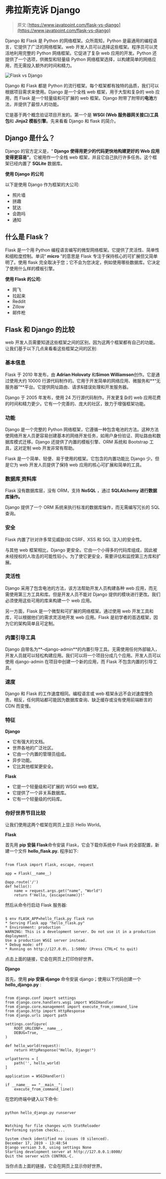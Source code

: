 # 弗拉斯克诉 Django

> 原文:[https://www.javatpoint.com/flask-vs-django](https://www.javatpoint.com/flask-vs-django)

Django 和 Flask 是 Python 的网络框架。众所周知，Python 是最通用的编程语言，它提供了广泛的网络框架。web 开发人员可以选择这些框架。程序员可以灵活地利用完整的 Python 网络框架。它促进了复杂 web 应用的开发。Python 还提供了一个选项，供微型和轻量级 Python 网络框架选择，以构建简单的网络应用，而无需投入额外的时间和精力。

![Flask vs Django](../Images/f9934e206039af92403e194be5c65ec2.png)

Django 和 Flask 都是 Python 的流行框架。每个框架都有独特的品质，我们可以根据项目需求来使用。Django 是一个全栈 web 框架，用于大型和复杂的 web 应用，而 Flask 是一个轻量级和可扩展的 web 框架。Django 附带了附带的**电池**方法，并提供了最惊人的功能。

它是基于两个概念验证项目开发的。第一个是 **WSGI (Web 服务器网关接口)工具包**和 **Jinja2 模板引擎**。先来看看 Django 和 flask 的简介。

## Django 是什么？

Django 的官方定义是，“ **Django 使得用更少的代码更快地构建更好的 Web 应用变得更容易”**。它被用作一个全栈 web 框架，并且它自己执行许多任务。这个框架已经内置了 **SQLite** 数据库。

**使用 Django 的公司**

以下是使用 Django 作为框架的大公司:

*   照片墙
*   拼趣
*   犹达
*   会跑吗
*   通知

## 什么是 Flask？

Flask 是一个用 Python 编程语言编写的微型网络框架。它提供了灵活性、简单性和细粒度控制。单词“ **micro** ”的意思是 Flask 专注于保持核心的可扩展但又简单明了。使用 flask 完全取决于您；它不会为您决定，例如使用哪些数据库。它决定了使用什么样的模板引擎。

**使用 Flask 的公司:**

*   网飞
*   拉起来
*   Reddit
*   Zillow
*   邮件枪

## Flask 和 Django 的比较

web 开发人员需要知道这些框架之间的区别，因为这两个框架都有自己的功能。让我们基于以下几点来看看这些框架之间的区别:

### 基本信息

Flask 于 2010 年发布，由 **Adrian Holovaty** 和**Simon Williamson**创作。它是通过使用大约 10000 行源代码制作的。它用于开发简单的网络应用、微服务和**“无服务器”**平台。它提供网址路由、请求&错误处理和开发服务器。

Django 于 2005 年发布，使用 24 万行源代码制作。开发更复杂的 web 应用花费的时间和精力更少。它有一个完善的、庞大的社区，致力于增强框架功能。

### 功能

Django 是一个完整的 Python 网络框架，它遵循一种包含电池的方法。这种方法使网络开发人员更容易创建基本的网络开发任务，如用户身份验证、网址路由和数据库模式迁移。Django 还提供了内置的模板引擎、ORM 系统和 Bootstrap 工具，这对定制 web 开发非常有帮助。

Flask 是一个简单、轻便、易于使用的框架。它包含的内置功能比 Django 少。但是它为 web 开发人员提供了保持 web 应用的核心可扩展和简单的工具。

### 数据库ˌ资料库

Flask 没有数据库层，没有 ORM，支持 **NoSQL** ，通过 **SQLAlchemy 进行数据库操作。**

Django 提供了一个 ORM 系统来执行标准的数据库操作，而无需编写冗长的 SQL 查询。

### 安全

Flask 内置了针对许多常见威胁(如 CSRF、XSS 和 SQL 注入)的安全性。

与其他 web 框架相比，Django 更安全。它由一个小得多的代码库组成，因此被未经授权的人攻击的可能性较小。为了使它更安全，需要评估和监控第三方库和扩展。

### 灵活性

Django 采用了包含电池的方法，该方法帮助开发人员构建各种 web 应用，而无需使用第三方工具和库。但是开发人员不能对 Django 提供的模块进行更改。我们必须使用这些可用的库来构建一个 web 应用。

另一方面，Flask 是一个微型和可扩展的网络框架。通过使用 web 开发工具和库，可以根据他们的需求灵活地开发 web 应用。Flask 是初学者的首选框架，因为它的架构简单且可定制。

### 内置引导工具

Django 自带名为**–django-admin**的内置引导工具。无需使用任何外部输入，开发人员就可以轻松构建应用。我们可以将一个项目分成几个应用。开发人员可以使用 django-admin 在项目中创建一个新的应用，而 Flask 不包含内置的引导工具。

### 速度

Django 和 Flask 的工作速度相同。编程语言或 web 框架永远不会对速度慢负责。相反，任何网站都可能因为数据库查询、缺乏缓存或没有使用前端断言的 CDN 而变慢。

### 特征

**Django**

*   它有强大的文档。
*   世界各地的广泛社区。
*   它由一个内置的管理员组成。
*   异步功能。
*   它比其他框架更安全。

**Flask**

*   它是一个轻量级和可扩展的 WSGI web 框架。
*   它提供了一个非关系数据库。
*   它有一个轻量级的代码库。

### 你好世界节目比较

让我们使用这两个框架在网页上显示 Hello World。

**Flask**

首先用 **pip 安装 Flask**命令安装 Flask，它会下载你系统中 Flask 的全部配置，新建一个文件 **hello_flask.py.** 程序如下:

```

from flask import Flask, escape, request

app = Flask(__name__)

@app.route('/')
def hello():
    name = request.args.get("name", "World")
    return f'Hello, {escape(name)}!'

```

然后从命令行启动 Flask 服务器:

```

$ env FLASK_APP=hello_flask.py flask run
* Serving Flask app "hello_flask.py"
* Environment: production
WARNING: This is a development server. Do not use it in a production deployment.
Use a production WSGI server instead.
* Debug mode: off
* Running on http://127.0.0\. 1:5000/ (Press CTRL+C to quit)

```

点击上面的链接，它会在网页上打印你好世界。

**Django**

首先，使用 **pip 安装 django** 命令安装 django；使用以下代码创建一个 **hello_django.py** :

```

from django.conf import settings
from django.core.handlers.wsgi import WSGIHandler
from django.core.management import execute_from_command_line
from django.http import HttpResponse
from django.urls import path

settings.configure(
    ROOT_URLCONF=__name__,
    DEBUG=True,
)

def hello_world(request):
    return HttpResponse("Hello, Django!")

urlpatterns = [
    path('', hello_world)
]

application = WSGIHandler()

if __name__ == "__main__":
    execute_from_command_line()

```

在您的终端中键入以下命令:

```

python hello_django.py runserver

```

```

Watching for file changes with StatReloader
Performing system checks...

System check identified no issues (0 silenced).
December 17, 2019 - 13:48:54
Django version 3.0, using settings None
Starting development server at http://127.0.0.1:8000/
Quit the server with CONTROL-C.

```

当你点击上面的链接，它会在网页上显示你好世界。

* * *